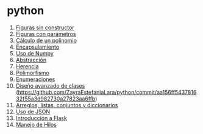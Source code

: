 # python
1. [Figuras sin constructor](https://github.com/ZayraEstefaniaLara/python/commit/aa156ff543781632f55a3d982730a27823aa6ffb)
2. [Figuras con parámetros](https://github.com/ZayraEstefaniaLara/python/commit/aa156ff543781632f55a3d982730a27823aa6ffb)
3. [Cálculo de un polinomio](https://github.com/ZayraEstefaniaLara/python/commit/aa156ff543781632f55a3d982730a27823aa6ffb)
4. [Encapsulamiento](https://github.com/ZayraEstefaniaLara/python/commit/c03064ca5d716de3f0ed168f706c11ffe3db64dd)
5. [Uso de Numpy]()
6. [Abstracción](https://github.com/ZayraEstefaniaLara/python/commit/e8c2629960fa3cd74c479575805c62eb80361627)
7. [Herencia](https://github.com/ZayraEstefaniaLara/python/blob/main/herencia2.py)
8. [Polimorfismo](https://github.com/ZayraEstefaniaLara/python/blob/main/Polimorfismo.py)
9. [Enumeraciones](https://github.com/ZayraEstefaniaLara/python/commit/aa156ff543781632f55a3d982730a27823aa6ffb)
10. [Diseño avanzado de clases](https://github.com/ZayraEstefaniaLara/python/blob/main/PracticaConjuntos.py)
(https://github.com/ZayraEstefaniaLara/python/commit/aa156ff543781632f55a3d982730a27823aa6ffb)
13. [Arreglos, listas, conjuntos y diccionarios]()
14. [Uso de JSON](https://github.com/ZayraEstefaniaLara/python/commit/aa156ff543781632f55a3d982730a27823aa6ffb)
15. [Introducción a Flask]()
16. [Manejo de Hilos]()

